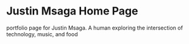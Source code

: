 # Justin Msaga Home Page
portfolio page for Justin Msaga. A human exploring the intersection of technology, music, and food